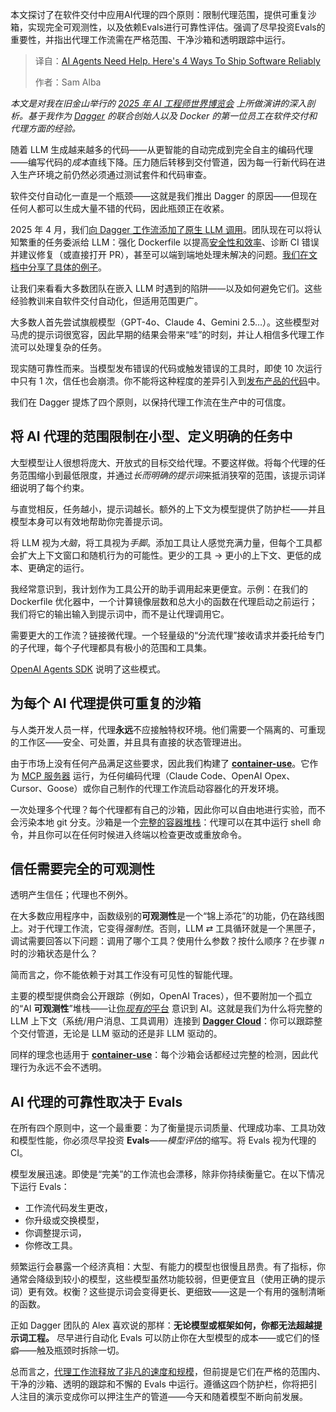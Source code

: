 <!--
title: AI Agents求助：软件可靠交付的四大秘诀
cover: https://cdn.thenewstack.io/media/2025/07/79cfde19-tai-bui-lxg8spogmde-unsplash-scaled.jpg
summary: 本文探讨了在软件交付中应用AI代理的四个原则：限制代理范围，提供可重复沙箱，实现完全可观测性，以及依赖Evals进行可靠性评估。强调了尽早投资Evals的重要性，并指出代理工作流需在严格范围、干净沙箱和透明跟踪中运行。
-->

本文探讨了在软件交付中应用AI代理的四个原则：限制代理范围，提供可重复沙箱，实现完全可观测性，以及依赖Evals进行可靠性评估。强调了尽早投资Evals的重要性，并指出代理工作流需在严格范围、干净沙箱和透明跟踪中运行。

> 译自：[AI Agents Need Help. Here's 4 Ways To Ship Software Reliably](https://thenewstack.io/ai-agents-need-help-heres-4-ways-to-ship-software-reliably/)
> 
> 作者：Sam Alba

*本文是对我在旧金山举行的 [2025 年 AI 工程师世界博览会](https://youtu.be/l65so0OoJeo?si=7RtwVDUnQRwpvbOJ) 上所做演讲的深入剖析。基于我作为 [Dagger](https://dagger.io/) 的联合创始人以及 Docker 的第一位员工在软件交付和代理方面的经验。*

随着 LLM 生成越来越多的代码——从更智能的自动完成到完全自主的编码代理——编写代码的*成本*直线下降。压力随后转移到交付管道，因为每一行新代码在进入生产环境之前仍然必须通过测试套件和代码审查。

软件交付自动化一直是一个瓶颈——这就是我们推出 Dagger 的原因——但现在任何人都可以生成大量不错的代码，因此瓶颈正在收紧。

2025 年 4 月，我们[向 Dagger 工作流添加了原生 LLM 调用](https://dagger.io/blog/llm)。团队现在可以将认知繁重的任务委派给 LLM：强化 Dockerfile 以提高[安全性和效率](https://thenewstack.io/devsecops-tools-that-offer-security-efficiency-and-quality/)、诊断 CI 错误并建议修复（或直接打开 PR），甚至可以端到端地处理未解决的问题。[我们在文档中分享了具体的例子](https://docs.dagger.io/examples)。

让我们来看看大多数团队在嵌入 LLM 时遇到的陷阱——以及如何避免它们。这些经验教训来自软件交付自动化，但适用范围更广。

大多数人首先尝试旗舰模型（GPT-4o、Claude 4、Gemini 2.5…）。这些模型对马虎的提示词很宽容，因此早期的结果会带来“哇”的时刻，并让人相信多代理工作流可以处理复杂的任务。

现实随可靠性而来。当模型发布错误的代码或触发错误的工具时，即使 10 次运行中只有 1 次，信任也会崩溃。你不能将这种程度的差异引入到[发布产品的代码](https://thenewstack.io/agile-coding-production-requires-agile-security/)中。

我们在 Dagger 提炼了四个原则，以保持代理工作流在生产中的可信度。

## 将 AI 代理的范围限制在小型、定义明确的任务中

大型模型让人很想将庞大、开放式的目标交给代理。不要这样做。将每个代理的任务范围缩小到最低限度，并通过*长而明确的提示词*来抵消狭窄的范围，该提示词详细说明了每个约束。

与直觉相反，任务越小，提示词越长。额外的上下文为模型提供了防护栏——并且模型本身可以有效地帮助你完善提示词。

将 LLM 视为*大脑*，将工具视为*手脚*。添加工具让人感觉充满力量，但每个工具都会扩大上下文窗口和随机行为的可能性。更少的工具 → 更小的上下文、更低的成本、更确定的运行。

我经常意识到，我计划作为工具公开的助手调用起来更便宜。示例：在我们的 Dockerfile 优化器中，一个计算镜像层数和总大小的函数在代理启动之前运行；我们将它的输出输入到提示词中，而不是让代理调用它。

需要更大的工作流？链接微代理。一个轻量级的“分流代理”接收请求并委托给专门的子代理，每个子代理都具有极小的范围和工具集。

[OpenAI Agents SDK](https://github.com/openai/openai-agents-python/tree/ad80f788b9a9c37ab76018824073103b88f154d7/examples/agent_patterns#agents-as-tools) 说明了这些模式。

## 为每个 AI 代理提供可重复的沙箱

与人类开发人员一样，代理**永远**不应接触特权环境。他们需要一个隔离的、可重现的工作区——安全、可处置，并且具有直接的状态管理进出。

由于市场上没有任何产品满足这些要求，因此我们构建了 [**container-use**](https://github.com/dagger/container-use/)。它作为 [MCP 服务器](https://modelcontextprotocol.io/introduction) 运行，为任何编码代理（Claude Code、OpenAI Opex、Cursor、Goose）或你自己制作的代理工作流启动容器化的开发环境。

一次处理多个代理？每个代理都有自己的沙箱，因此你可以自由地进行实验，而不会污染本地 git 分支。沙箱是一个[完整的容器堆栈](https://thenewstack.io/webassembly-users-a-mix-of-backend-and-full-stack-developers/)：代理可以在其中运行 shell 命令，并且你可以在任何时候进入终端以检查更改或重放命令。

## 信任需要完全的**可观测性**

透明产生信任；代理也不例外。

在大多数应用程序中，函数级别的**可观测性**是一个“锦上添花”的功能，仍在路线图上。对于代理工作流，它变得*强制性*。否则，LLM ⇄ 工具循环就是一个黑匣子，调试需要回答以下问题：调用了哪个工具？使用什么参数？按什么顺序？在步骤 *n* 时的沙箱状态是什么？

简而言之，你不能依赖于对其工作没有可见性的智能代理。

主要的模型提供商会公开跟踪（例如，OpenAI Traces），但不要附加一个孤立的“AI **可观测性**”堆栈——让[你*现有的*平台](https://thenewstack.io/the-3-paradoxes-of-cloud-native-platform-engineering/) 意识到 AI。这就是我们为什么将完整的 LLM 上下文（系统/用户消息、工具调用）连接到 [**Dagger Cloud**](https://dagger.cloud)：你可以跟踪整个交付管道，无论是 LLM 驱动的还是非 LLM 驱动的。

同样的理念也适用于 [**container-use**](https://github.com/dagger/container-use/)：每个沙箱会话都经过完整的检测，因此代理行为永远不会不透明。

## AI 代理的可靠性取决于 Evals

在所有四个原则中，这一个最重要：为了衡量提示词质量、代理成功率、工具功效和模型性能，你必须尽早投资 **Evals**——*模型评估*的缩写。将 Evals 视为代理的 CI。

模型发展迅速。即使是“完美”的工作流也会漂移，除非你持续衡量它。在以下情况下运行 Evals：

* 工作流代码发生更改，
* 你升级或交换模型，
* 你调整提示词，
* 你修改工具。

频繁运行会暴露一个经济真相：大型、有能力的模型也很慢且昂贵。有了指标，你通常会降级到较小的模型，这些模型虽然功能较弱，但更便宜且（使用正确的提示词）更有效。权衡？这些提示词会变得更长、更细致——这是一个有用的强制清晰的函数。

正如 Dagger 团队的 Alex 喜欢说的那样：**无论模型或框架如何，你都无法超越提示词工程。** 尽早进行自动化 Evals 可以防止你在大型模型的成本——或它们的怪癖——触及瓶颈时拆除一切。

总而言之，[代理工作流释放了非凡的速度和规模](https://thenewstack.io/cloud-native-and-open-source-help-scale-agentic-ai-workflows/)，但前提是它们在严格的范围内、干净的沙箱、透明的跟踪和不懈的 Evals 中运行。遵循这四个防护栏，你将把引人注目的演示变成你可以押注生产的管道——今天和随着模型不断向前发展。